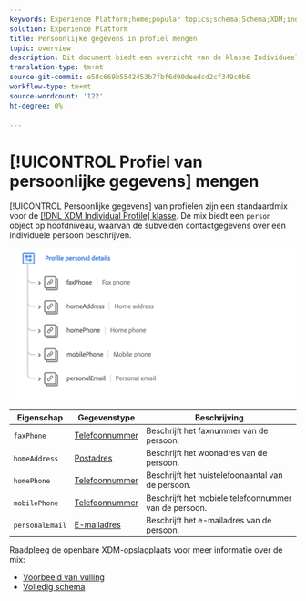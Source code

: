 ```yaml
---
keywords: Experience Platform;home;popular topics;schema;Schema;XDM;individual profile;fields;schemas;Schemas;personal details;Schema design;mixin;Mixin;
solution: Experience Platform
title: Persoonlijke gegevens in profiel mengen
topic: overview
description: Dit document biedt een overzicht van de klasse Individueel profiel XDM.
translation-type: tm+mt
source-git-commit: e58c669b5542453b7fbf6d90deedcd2cf349c0b6
workflow-type: tm+mt
source-wordcount: '122'
ht-degree: 0%

---
```



# [!UICONTROL Profiel van persoonlijke gegevens] mengen

[!UICONTROL Persoonlijke gegevens] van profielen zijn een standaardmix voor de [[!DNL XDM Individual Profile] klasse](../../classes/individual-profile.md). De mix biedt een `person` object op hoofdniveau, waarvan de subvelden contactgegevens over een individuele persoon beschrijven.

<img src="../../images/mixins/profile-personal-details.png" width="700" /><br />

| Eigenschap | Gegevenstype | Beschrijving |
| --- | --- | --- |
| `faxPhone` | [Telefoonnummer](../../data-types/phone-number.md) | Beschrijft het faxnummer van de persoon. |
| `homeAddress` | [Postadres](../../data-types/postal-address.md) | Beschrijft het woonadres van de persoon. |
| `homePhone` | [Telefoonnummer](../../data-types/phone-number.md) | Beschrijft het huistelefoonaantal van de persoon. |
| `mobilePhone` | [Telefoonnummer](../../data-types/phone-number.md) | Beschrijft het mobiele telefoonnummer van de persoon. |
| `personalEmail` | [E-mailadres](../../data-types/email-address.md) | Beschrijft het e-mailadres van de persoon. |

Raadpleeg de openbare XDM-opslagplaats voor meer informatie over de mix:

* [Voorbeeld van vulling](https://github.com/adobe/xdm/blob/master/components/mixins/profile/profile-personal-details.example.1.json)
* [Volledig schema](https://github.com/adobe/xdm/blob/master/components/mixins/profile/profile-personal-details.schema.json)
